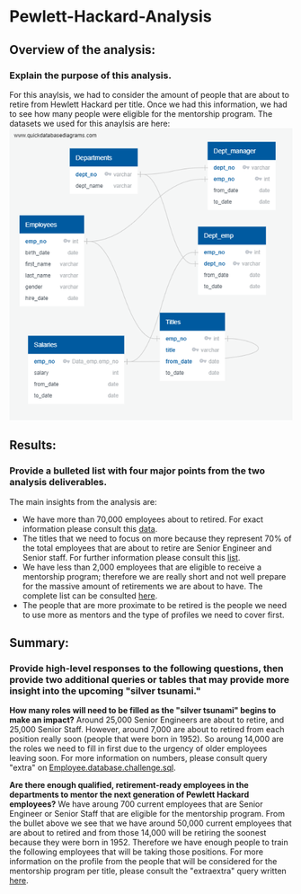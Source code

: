 # Pewlett-Hackard-Analysis
## Overview of the analysis:
### Explain the purpose of this analysis.
For this anaylsis, we had to consider the amount of people that are about to retire from Hewlett Hackard per title. Once we had this information, we had to see how many people were eligible for the mentorship program. The datasets we used for this anaylsis are here: ![Alt text](EmployeeDB.png "Datasets used")

## Results: 
### Provide a bulleted list with four major points from the two analysis deliverables.
The main insights from the analysis are:
* We have more than 70,000 employees about to retired. For exact information please consult this [data](https://github.com/karen-trena/Pewlett-Hackard-Analysis/blob/main/Data/unique_titles.csv).
* The titles that we need to focus on more because they represent 70% of the total employees that are about to retire are Senior Engineer and Senior staff. For further information please consult this [list](https://github.com/karen-trena/Pewlett-Hackard-Analysis/blob/main/Data/retiring_titles.csv).
* We have less than 2,000 employees that are eligible to receive a mentorship program; therefore we are really short and not well prepare for the massive amount of retirements we are about to have. The complete list can be consulted [here](https://github.com/karen-trena/Pewlett-Hackard-Analysis/blob/main/Data/mentorship_eligibilty.csv).
* The people that are more proximate to be retired is the people we need to use more as mentors and the type of profiles we need to cover first.

## Summary:
### Provide high-level responses to the following questions, then provide two additional queries or tables that may provide more insight into the upcoming "silver tsunami."

**How many roles will need to be filled as the "silver tsunami" begins to make an impact?**
Around 25,000 Senior Engineers are about to retire, and 25,000 Senior Staff. However, around 7,000 are about to retired from each position really soon (people that were born in 1952). So aroung 14,000 are the roles we need to fill in first due to the urgency of older employees leaving soon. For more information on numbers, please consult query "extra" on [Employee.database.challenge.sql](https://github.com/karen-trena/Pewlett-Hackard-Analysis/blob/main/Queries/employee_database_challenge.sql).

**Are there enough qualified, retirement-ready employees in the departments to mentor the next generation of Pewlett Hackard employees?**
We have aroung 700 current employees that are Senior Engineer or Senior Staff that are eligible for the mentorship program. From the bullet above we see that we have around 50,000 current employees that are about to retired and from those 14,000 will be retiring the soonest because they were born in 1952. Therefore we have enough people to train the following employees that will be taking those positions. For more information on the profile from the people that will be considered for the mentorship program per title, please consult the "extraextra" query written [here](https://github.com/karen-trena/Pewlett-Hackard-Analysis/blob/main/Queries/employee_database_challenge.sql).

